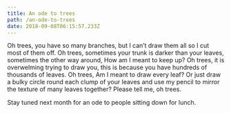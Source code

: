 ```yaml
---
title: An ode to trees
path: /an-ode-to-trees
date: 2018-09-08T06:15:57.233Z
---
```

Oh trees, you have so many branches, but I can’t draw them all so I cut most of them off.
Oh trees, sometimes your trunk is darker than your leaves, sometimes the other way around,
How am I meant to keep up?
Oh trees, it is overwelming trying to draw you, this is because you have hundreds of thousands of leaves.
Oh trees, Am I meant to draw every leaf? Or just draw a bulky circle round each clump of your leaves and use my pencil to mirror the texture of many leaves together?
Please tell me, oh trees.

Stay tuned next month for an ode to people sitting down for lunch.